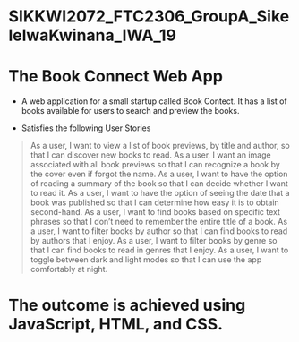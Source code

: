 # SIKKWI2072_FTC2306_GroupA_SikelelwaKwinana_IWA_19


# The Book Connect Web App

* A web application for a small startup called Book Contect. It has a list of books available for users to search and preview the books. 

* Satisfies the following User Stories
>As a user, I want to view a list of book previews, by title and author, so that I can discover new books to read.
>As a user, I want an image associated with all book previews so that I can recognize a book by the cover even if   forgot the name.
>As a user, I want to have the option of reading a summary of the book so that I can decide whether I want to read it.
>As a user, I want to have the option of seeing the date that a book was published so that I can determine how easy it is to obtain second-hand.
>As a user, I want to find books based on specific text phrases so that I don’t need to remember the entire title of a book.
>As a user, I want to filter books by author so that I can find books to read by authors that I enjoy.
>As a user, I want to filter books by genre so that I can find books to read in genres that I enjoy.
>As a user, I want to toggle between dark and light modes so that I can use the app comfortably at night.


# The outcome is achieved using JavaScript, HTML, and CSS.